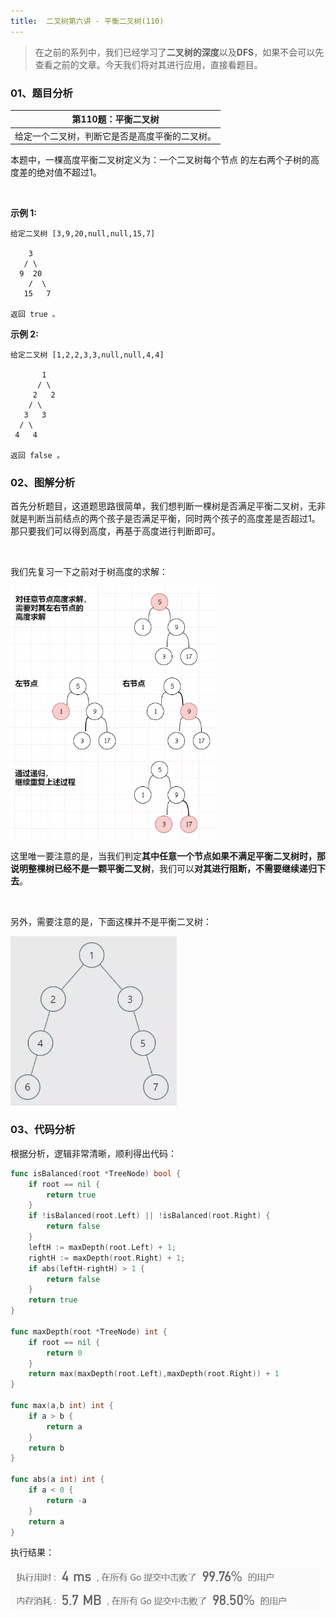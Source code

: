 ```yaml
---
title:  二叉树第六讲 - 平衡二叉树(110)
---
```


> 在之前的系列中，我们已经学习了**二叉树的深度**以及**DFS**，如果不会可以先查看之前的文章。今天我们将对其进行应用，直接看题目。
### 01、题目分析

| 第110题：平衡二叉树                            |
| ---------------------------------------------- |
| 给定一个二叉树，判断它是否是高度平衡的二叉树。 |

本题中，一棵高度平衡二叉树定义为：一个二叉树每个节点 的左右两个子树的高度差的绝对值不超过1。

<br/>

**示例 1:**

```
给定二叉树 [3,9,20,null,null,15,7]

    3
   / \
  9  20
    /  \
   15   7 

返回 true 。
```

**示例 2:**

```
给定二叉树 [1,2,2,3,3,null,null,4,4]

       1
      / \
     2   2
    / \
   3   3
  / \
 4   4
 
返回 false 。
```

### 02、图解分析

首先分析题目，这道题思路很简单，我们想判断一棵树是否满足平衡二叉树，无非就是判断当前结点的两个孩子是否满足平衡，同时两个孩子的高度差是否超过1。那只要我们可以得到高度，再基于高度进行判断即可。

<br/>

我们先复习一下之前对于树高度的求解：

<img src="406/1.jpg" alt="img" style="zoom: 67%;" />

这里唯一要注意的是，当我们判定**其中任意一个节点如果不满足平衡二叉树时，那说明整棵树已经不是一颗平衡二叉树**，我们可以**对其进行阻断，不需要继续递归下去**。

<br/>

另外，需要注意的是，下面这棵并不是平衡二叉树：

<img src="406/2.jpg" alt="img" style="zoom: 67%;" />

### 03、代码分析

根据分析，逻辑非常清晰，顺利得出代码：

```go
func isBalanced(root *TreeNode) bool {
    if root == nil {
        return true
    }
    if !isBalanced(root.Left) || !isBalanced(root.Right) {
        return false
    }
    leftH := maxDepth(root.Left) + 1;     
    rightH := maxDepth(root.Right) + 1;   
    if abs(leftH-rightH) > 1 {
        return false
    }
    return true
}

func maxDepth(root *TreeNode) int {
    if root == nil {
        return 0
    }
    return max(maxDepth(root.Left),maxDepth(root.Right)) + 1
}

func max(a,b int) int {
    if a > b {
        return a
    }
    return b
}

func abs(a int) int {
    if a < 0 {
        return -a
    }
    return a 
}
```

执行结果：

<img src="406/3.jpg" alt="img" style="zoom: 67%;" />

